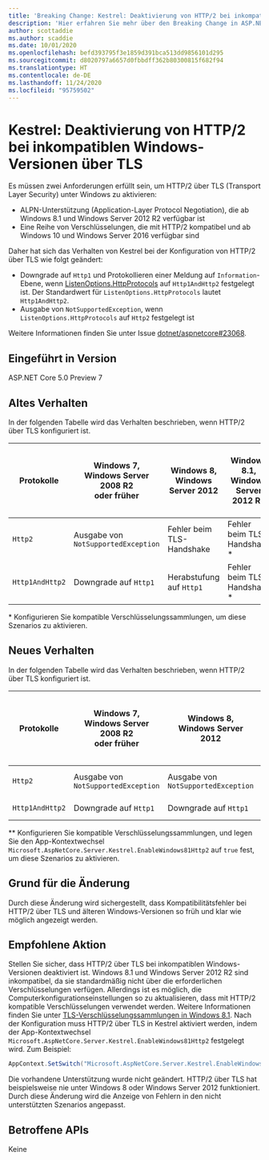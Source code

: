 ```yaml
---
title: 'Breaking Change: Kestrel: Deaktivierung von HTTP/2 bei inkompatiblen Windows-Versionen über TLS'
description: 'Hier erfahren Sie mehr über den Breaking Change in ASP.NET Core 5.0 mit dem Titel „Kestrel: Deaktivierung von HTTP/2 bei inkompatiblen Windows-Versionen über TLS'
author: scottaddie
ms.author: scaddie
ms.date: 10/01/2020
ms.openlocfilehash: befd393795f3e1859d391bca513dd9856101d295
ms.sourcegitcommit: d8020797a6657d0fbbdff362b80300815f682f94
ms.translationtype: HT
ms.contentlocale: de-DE
ms.lasthandoff: 11/24/2020
ms.locfileid: "95759502"
---
```

# <a name="kestrel-http2-disabled-over-tls-on-incompatible-windows-versions"></a>Kestrel: Deaktivierung von HTTP/2 bei inkompatiblen Windows-Versionen über TLS

Es müssen zwei Anforderungen erfüllt sein, um HTTP/2 über TLS (Transport Layer Security) unter Windows zu aktivieren:

- ALPN-Unterstützung (Application-Layer Protocol Negotiation), die ab Windows 8.1 und Windows Server 2012 R2 verfügbar ist
- Eine Reihe von Verschlüsselungen, die mit HTTP/2 kompatibel und ab Windows 10 und Windows Server 2016 verfügbar sind

Daher hat sich das Verhalten von Kestrel bei der Konfiguration von HTTP/2 über TLS wie folgt geändert:

- Downgrade auf `Http1` und Protokollieren einer Meldung auf `Information`-Ebene, wenn [ListenOptions.HttpProtocols](/dotnet/api/microsoft.aspnetcore.server.kestrel.core.httpprotocols) auf `Http1AndHttp2` festgelegt ist. Der Standardwert für `ListenOptions.HttpProtocols` lautet `Http1AndHttp2`.
- Ausgabe von `NotSupportedException`, wenn `ListenOptions.HttpProtocols` auf `Http2` festgelegt ist

Weitere Informationen finden Sie unter Issue [dotnet/aspnetcore#23068](https://github.com/dotnet/aspnetcore/issues/23068).

## <a name="version-introduced"></a>Eingeführt in Version

ASP.NET Core 5.0 Preview 7

## <a name="old-behavior"></a>Altes Verhalten

In der folgenden Tabelle wird das Verhalten beschrieben, wenn HTTP/2 über TLS konfiguriert ist.

| Protokolle | Windows 7,<br />Windows Server 2008 R2<br />oder früher | Windows 8,<br />Windows Server 2012 | Windows 8.1,<br />Windows Server 2012 R2 | Windows 10,<br />Windows Server 2016<br />oder höher |
|---------------|-----------------------------------------------|--------------------------------|-------------------------------------|------------------------------------------|
| `Http2`         | Ausgabe von `NotSupportedException`                   | Fehler beim TLS-Handshake     | Fehler beim TLS-Handshake &ast;     | Kein Fehler |
| `Http1AndHttp2` | Downgrade auf `Http1`                    | Herabstufung auf `Http1`     | Fehler beim TLS-Handshake &ast;     | Kein Fehler |

&ast; Konfigurieren Sie kompatible Verschlüsselungssammlungen, um diese Szenarios zu aktivieren.

## <a name="new-behavior"></a>Neues Verhalten

In der folgenden Tabelle wird das Verhalten beschrieben, wenn HTTP/2 über TLS konfiguriert ist.

| Protokolle | Windows 7,<br />Windows Server 2008 R2<br />oder früher | Windows 8,<br />Windows Server 2012 | Windows 8.1,<br />Windows Server 2012 R2 | Windows 10,<br />Windows Server 2016<br />oder höher |
|---------------|-----------------------------------------------|--------------------------------|-------------------------------------|------------------------------------------|
| `Http2`         | Ausgabe von `NotSupportedException`                   | Ausgabe von `NotSupportedException`     | Ausgabe von `NotSupportedException` &ast;&ast;     | Kein Fehler |
| `Http1AndHttp2` | Downgrade auf `Http1`                    | Downgrade auf `Http1`     | Downgrade auf `Http1` &ast;&ast;     | Kein Fehler |

&ast;&ast; Konfigurieren Sie kompatible Verschlüsselungssammlungen, und legen Sie den App-Kontextwechsel `Microsoft.AspNetCore.Server.Kestrel.EnableWindows81Http2` auf `true` fest, um diese Szenarios zu aktivieren.

## <a name="reason-for-change"></a>Grund für die Änderung

Durch diese Änderung wird sichergestellt, dass Kompatibilitätsfehler bei HTTP/2 über TLS und älteren Windows-Versionen so früh und klar wie möglich angezeigt werden.

## <a name="recommended-action"></a>Empfohlene Aktion

Stellen Sie sicher, dass HTTP/2 über TLS bei inkompatiblen Windows-Versionen deaktiviert ist. Windows 8.1 und Windows Server 2012 R2 sind inkompatibel, da sie standardmäßig nicht über die erforderlichen Verschlüsselungen verfügen. Allerdings ist es möglich, die Computerkonfigurationseinstellungen so zu aktualisieren, dass mit HTTP/2 kompatible Verschlüsselungen verwendet werden. Weitere Informationen finden Sie unter [TLS-Verschlüsselungssammlungen in Windows 8.1](/windows/win32/secauthn/tls-cipher-suites-in-windows-8-1). Nach der Konfiguration muss HTTP/2 über TLS in Kestrel aktiviert werden, indem der App-Kontextwechsel `Microsoft.AspNetCore.Server.Kestrel.EnableWindows81Http2` festgelegt wird. Zum Beispiel:

```csharp
AppContext.SetSwitch("Microsoft.AspNetCore.Server.Kestrel.EnableWindows81Http2", true);
```

Die vorhandene Unterstützung wurde nicht geändert. HTTP/2 über TLS hat beispielsweise nie unter Windows 8 oder Windows Server 2012 funktioniert. Durch diese Änderung wird die Anzeige von Fehlern in den nicht unterstützten Szenarios angepasst.

## <a name="affected-apis"></a>Betroffene APIs

Keine

<!--

### Category

ASP.NET Core

### Affected APIs

Not detectable via API analysis

-->
